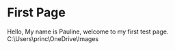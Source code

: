 # First Page

Hello,
My name is Pauline, welcome to my first test page.
C:\Users\princ\OneDrive\Images
